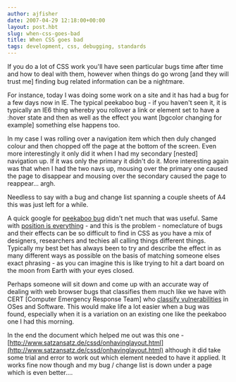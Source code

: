 ```yaml
---
author: ajfisher
date: 2007-04-29 12:18:00+00:00
layout: post.hbt
slug: when-css-goes-bad
title: When CSS goes bad
tags: development, css, debugging, standards
---
```


If you do a lot of CSS work you'll have seen particular bugs time after time and how to deal with them, however when things do go wrong [and they will trust me] finding bug related information can be a nightmare.

For instance, today I was doing some work on a site and it has had a bug for a few days now in IE. The typical peekaboo bug - if you haven't seen it, it is typically an IE6 thing whereby you rollover a link or element set to have a :hover state and then as well as the effect you want [bgcolor changing for example] something else happens too.

In my case I was rolling over a navigation item which then duly changed colour and then chopped off the page at the bottom of the screen. Even more interestingly it only did it when I had my secondary [nested] navigation up. If it was only the primary it didn't do it. More interesting again was that when I had the two navs up, mousing over the primary one caused the page to disappear and mousing over the secondary caused the page to reappear... argh.

Needless to say with a bug and change list spanning a couple sheets of A4 this was just left for a while.

A quick google for [peekaboo bug](http://www.google.co.uk/search?hl=en&q=peekaboo+bug&meta=) didn't net much that was useful. Same with [position is everything](http://www.positioniseverything.net) - and this is the problem - nomeclature of bugs and their effects can be so difficult to find in CSS as you have a mix of designers, researchers and techies all calling things different things. Typically my best bet has always been to try and describe the effect in as many different ways as possible on the basis of matching someone elses exact phrasing - as you can imagine this is like trying to hit a dart board on the moon from Earth with your eyes closed.

Perhaps someone will sit down and come up with an accurate way of dealing with web browser bugs that classifies them much like we have with CERT [Computer Emergency Response Team] who [classify vulnerabilities](http://www.kb.cert.org/vuls/) in OSes and Software. This would make life a lot easier when a bug was found, especially when it is a variation on an existing one like the peekaboo one I had this morning.

In the end the document which helped me out was this one - [http://www.satzansatz.de/cssd/onhavinglayout.html](http://www.satzansatz.de/cssd/onhavinglayout.html) although it did take some trial and error to work out which element needed to have it applied. It works fine now though and my bug / change list is down under a page which is even better....
